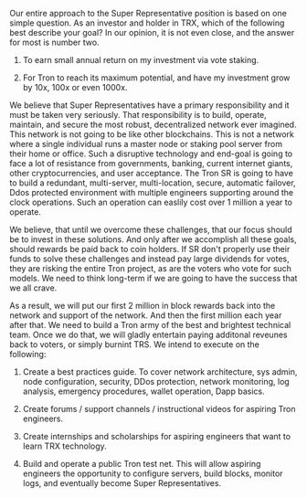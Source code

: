 Our entire approach to the Super Representative position is based on one simple question.   As an investor and holder in TRX, which of the following best describe your goal? In our opinion, it is not even close, and the answer for most is number two.  

  1.	To earn small annual return on my investment via vote staking.
  
  2.	For Tron to reach its maximum potential, and have my investment grow by 10x, 100x or even 1000x.
  
We believe that Super Representatives have a primary responsibility and it must be taken very seriously.  That responsibility is to build, operate, maintain, and secure the most robust, decentralized network ever imagined.  This network is not going to be like other blockchains.  This is not a network where a single individual runs a master node or staking pool server from their home or office.  Such a disruptive technology and end-goal is going to face a lot of resistance from governments, banking, current internet giants, other cryptocurrencies, and user acceptance.   The Tron SR is going to have to build a redundant, multi-server, multi-location, secure, automatic failover, Ddos protected environment with multiple engineers supporting around the clock operations.  Such an operation can easlily cost over 1 million a year to operate.

We believe, that until we overcome these challenges, that our focus should be to invest in these solutions.  And only after we accomplish all these goals, should rewards be paid back to coin holders. If SR don't properly use their funds to solve these challenges and instead pay large dividends for votes, they are risking the entire Tron project, as are the voters who vote for such models.  We need to think long-term if we are going to have the success that we all crave.

As a result, we will put our first 2 million in block rewards back into the network and support of the network. And then the first million each year after that.  We need to build a Tron army of the best and brightest technical team.  Once we do that, we will gladly entertain paying additonal reveunes back to voters, or simply burnint TRS.  We intend to execute on the following:

1. Create a best practices guide. To cover network architecture, sys admin, node configuration, security, DDos protection, network monitoring, log analysis, emergency procedures, wallet operation, Dapp basics.

2. Create forums / support channels / instructional videos for aspiring Tron engineers.

3. Create internships and scholarships for aspiring engineers that want to learn TRX technology.

4. Build and operate a public Tron test net. This will allow aspiring engineers the opportunity to configure servers, build blocks, monitor logs, and eventually become Super Representatives.


      
      
